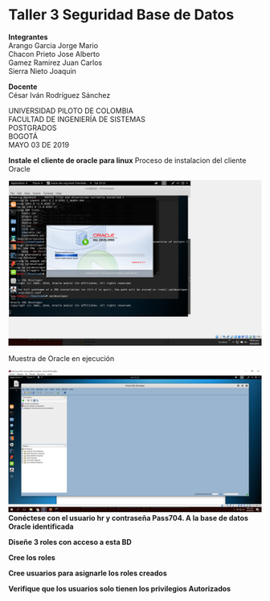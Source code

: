 # Taller 3 Seguridad Base de Datos   


**Integrantes**  
Arango Garcia Jorge Mario   
Chacon Prieto Jose Alberto   
Gamez Ramirez Juan Carlos   
Sierra Nieto Joaquin   

**Docente**   
César Iván Rodríguez Sánchez   

UNIVERSIDAD PILOTO DE COLOMBIA   
FACULTAD DE INGENIERÍA DE SISTEMAS   
POSTGRADOS   
BOGOTÁ   
MAYO 03 DE 2019   



**Instale el cliente de oracle para linux**
Proceso de instalacion del cliente Oracle  

![Image of Yaktocat](https://raw.githubusercontent.com/jomaarango/Taller3G1/taller-3-borrador/accesoDB.PNG) 



Muestra de Oracle en ejecución  

![Image of Yaktocat](https://raw.githubusercontent.com/jomaarango/Taller3G1/taller-3-borrador/OracleInstalado.JPG)  
**Conéctese con el usuario hr y contraseña Pass704. A la base de datos Oracle identificada**

**Diseñe 3 roles con acceso a esta BD** 

**Cree los roles** 

**Cree usuarios para asignarle los roles creados** 

**Verifique que los usuarios solo tienen los privilegios  Autorizados**

